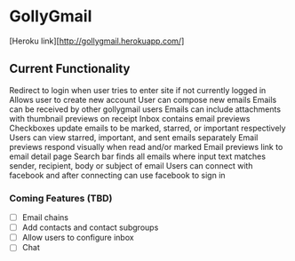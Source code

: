 # GollyGmail

[Heroku link][http://gollygmail.herokuapp.com/]

[heroku]: http://www.herokuapp.com

## Current Functionality
  Redirect to login when user tries to enter site if not currently logged in
  Allows user to create new account
  User can compose new emails
  Emails can be received by other gollygmail users
  Emails can include attachments with thumbnail previews on receipt
  Inbox contains email previews
  Checkboxes update emails to be marked, starred, or important respectively
  Users can view starred, important, and sent emails separately
  Email previews respond visually when read and/or marked
  Email previews link to email detail page
  Search bar finds all emails where input text matches sender, recipient, body or subject of email
  Users can connect with facebook and after connecting can use facebook to sign in


### Coming Features (TBD)
- [ ] Email chains
- [ ] Add contacts and contact subgroups
- [ ] Allow users to configure inbox
- [ ] Chat
